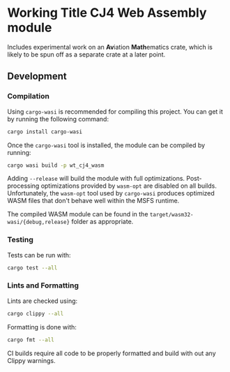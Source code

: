 # Working Title CJ4 Web Assembly module

Includes experimental work on an <strong>Av</strong>iation
<strong>Math</strong>ematics crate, which is likely to be spun off as a separate
crate at a later point.

## Development

### Compilation

Using `cargo-wasi` is recommended for compiling this project. You can get it by
running the following command:

```sh
cargo install cargo-wasi
```

Once the `cargo-wasi` tool is installed, the module can be compiled by running:

```sh
cargo wasi build -p wt_cj4_wasm
```

Adding `--release` will build the module with full optimizations.
Post-processing optimizations provided by `wasm-opt` are disabled on all builds.
Unfortunately, the `wasm-opt` tool used by `cargo-wasi` produces optimized WASM
files that don't behave well within the MSFS runtime.

The compiled WASM module can be found in the
`target/wasm32-wasi/{debug,release}` folder as appropriate.

### Testing

Tests can be run with:

```sh
cargo test --all
```

### Lints and Formatting

Lints are checked using:

```sh
cargo clippy --all
```

Formatting is done with:

```sh
cargo fmt --all
```

CI builds require all code to be properly formatted and build with out any
Clippy warnings.
